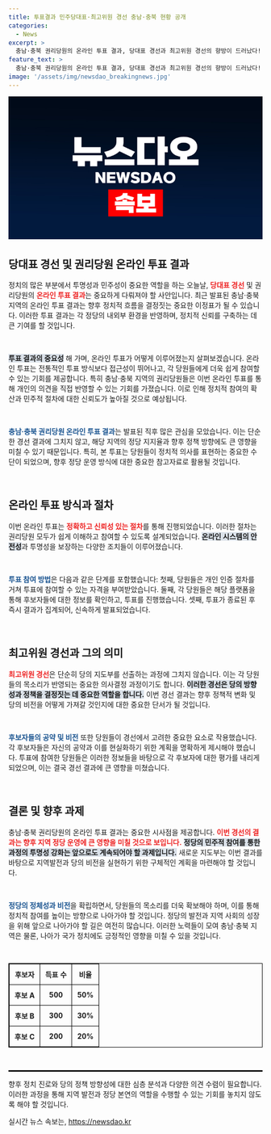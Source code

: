 ```yaml
---
title: 투표결과 민주당대표·최고위원 경선 충남·충북 현황 공개
categories:
  - News
excerpt: >
  충남·충북 권리당원의 온라인 투표 결과, 당대표 경선과 최고위원 경선의 향방이 드러났다! 긴장감 넘치는 결과 속에서 누가 정치적 승리를 거머쥐었는지, 자세한 내용을 확인해보세요!
feature_text: >
  충남·충북 권리당원의 온라인 투표 결과, 당대표 경선과 최고위원 경선의 향방이 드러났다! 긴장감 넘치는 결과 속에서 누가 정치적 승리를 거머쥐었는지, 자세한 내용을 확인해보세요!
image: '/assets/img/newsdao_breakingnews.jpg'
---
```


<p><img src="/assets/img/newsdao_breakingnews.jpg" alt="koreaapp 속보" /></p>

<h2 data-ke-size="size26">당대표 경선 및 권리당원 온라인 투표 결과</h2>

<p data-ke-size="size16">정치의 많은 부분에서 투명성과 민주성이 중요한 역할을 하는 오늘날, <b><span style="color: #ee2323;">당대표 경선</span></b> 및 권리당원의 <b><span style="color: #ee2323;">온라인 투표 결과</span></b>는 중요하게 다뤄져야 할 사안입니다. 최근 발표된 충남·충북 지역의 온라인 투표 결과는 향후 정치적 흐름을 결정짓는 중요한 이정표가 될 수 있습니다. 이러한 투표 결과는 각 정당의 내외부 환경을 반영하며, 정치적 신뢰를 구축하는 데 큰 기여를 할 것입니다.</p>

<p data-ke-size="size16">&nbsp;</p>

<p><b><span style="background-color: #21538527;">투표 결과의 중요성</span></b> 해 가며, 온라인 투표가 어떻게 이루어졌는지 살펴보겠습니다. 온라인 투표는 전통적인 투표 방식보다 접근성이 뛰어나고, 각 당원들에게 더욱 쉽게 참여할 수 있는 기회를 제공합니다. 특히 충남·충북 지역의 권리당원들은 이번 온라인 투표를 통해 개인의 의견을 직접 반영할 수 있는 기회를 가졌습니다. 이로 인해 정치적 참여의 확산과 민주적 절차에 대한 신뢰도가 높아질 것으로 예상됩니다. </p>

<p data-ke-size="size16">&nbsp;</p>

<p><b><span style="color: #1a5490;">충남·충북 권리당원 온라인 투표 결과</span></b>는 발표된 직후 많은 관심을 모았습니다. 이는 단순한 경선 결과에 그치지 않고, 해당 지역의 정당 지지율과 향후 정책 방향에도 큰 영향을 미칠 수 있기 때문입니다. 특히, 본 투표는 당원들이 정치적 의사를 표현하는 중요한 수단이 되었으며, 향후 정당 운영 방식에 대한 중요한 참고자료로 활용될 것입니다.</p>

<p data-ke-size="size16">&nbsp;</p>

<h2 data-ke-size="size26">온라인 투표 방식과 절차</h2>

<p data-ke-size="size16">이번 온라인 투표는 <b><span style="color: #ee2323;">정확하고 신뢰성 있는 절차</span></b>를 통해 진행되었습니다. 이러한 절차는 권리당원 모두가 쉽게 이해하고 참여할 수 있도록 설계되었습니다. <b><span style="background-color: #21538527;">온라인 시스템의 안전성</span></b>과 투명성을 보장하는 다양한 조치들이 이루어졌습니다.</p>

<p data-ke-size="size16">&nbsp;</p>

<p><b><span style="color: #1a5490;">투표 참여 방법</span></b>은 다음과 같은 단계를 포함했습니다: 첫째, 당원들은 개인 인증 절차를 거쳐 투표에 참여할 수 있는 자격을 부여받았습니다. 둘째, 각 당원들은 해당 플랫폼을 통해 후보자들에 대한 정보를 확인하고, 투표를 진행했습니다. 셋째, 투표가 종료된 후 즉시 결과가 집계되어, 신속하게 발표되었습니다.</p>

<p data-ke-size="size16">&nbsp;</p>

<h2 data-ke-size="size26">최고위원 경선과 그의 의미</h2>

<p data-ke-size="size16"><b><span style="color: #ee2323;">최고위원 경선</span></b>은 단순히 당의 지도부를 선출하는 과정에 그치지 않습니다. 이는 각 당원들의 목소리가 반영되는 중요한 의사결정 과정이기도 합니다. <b><span style="background-color: #21538527;">이러한 경선은 당의 방향성과 정책을 결정짓는 데 중요한 역할을 합니다.</span></b> 이번 경선 결과는 향후 정책적 변화 및 당의 비전을 어떻게 가져갈 것인지에 대한 중요한 단서가 될 것입니다.</p>

<p data-ke-size="size16">&nbsp;</p>

<p><b><span style="color: #1a5490;">후보자들의 공약 및 비전</span></b> 또한 당원들이 경선에서 고려한 중요한 요소로 작용했습니다. 각 후보자들은 자신의 공약과 이를 현실화하기 위한 계획을 명확하게 제시해야 했습니다. 투표에 참여한 당원들은 이러한 정보들을 바탕으로 각 후보자에 대한 평가를 내리게 되었으며, 이는 결국 경선 결과에 큰 영향을 미쳤습니다.</p>

<p data-ke-size="size16">&nbsp;</p>

<h2 data-ke-size="size26">결론 및 향후 과제</h2>

<p data-ke-size="size16">충남·충북 권리당원의 온라인 투표 결과는 중요한 시사점을 제공합니다. <b><span style="color: #ee2323;">이번 경선의 결과는 향후 지역 정당 운영에 큰 영향을 미칠 것으로 보입니다.</span></b> <b><span style="background-color: #21538527;">정당의 민주적 참여를 통한 과정의 투명성 강화는 앞으로도 계속되어야 할 과제입니다.</span></b> 새로운 지도부는 이번 결과를 바탕으로 지역발전과 당의 비전을 실현하기 위한 구체적인 계획을 마련해야 할 것입니다.</p>

<p data-ke-size="size16">&nbsp;</p>

<p><b><span style="color: #1a5490;">정당의 정체성과 비전</span></b>을 확립하면서, 당원들의 목소리를 더욱 확보해야 하며, 이를 통해 정치적 참여를 높이는 방향으로 나아가야 할 것입니다. 정당의 발전과 지역 사회의 성장을 위해 앞으로 나아가야 할 길은 여전히 많습니다. 이러한 노력들이 모여 충남·충북 지역은 물론, 나아가 국가 정치에도 긍정적인 영향을 미칠 수 있을 것입니다.</p>

<p data-ke-size="size16">&nbsp;</p>

<table style="width: 100%; border: 1px solid black; border-collapse: collapse;">
  <tr>
    <th style="border: 1px solid black; padding: 10px; text-align: center;">후보자</th>
    <th style="border: 1px solid black; padding: 10px; text-align: center;">득표 수</th>
    <th style="border: 1px solid black; padding: 10px; text-align: center;">비율</th>
  </tr>
  <tr>
    <td style="border: 1px solid black; padding: 10px; text-align: center;"><b>후보 A</b></td>
    <td style="border: 1px solid black; padding: 10px; text-align: center;"><b>500</b></td>
    <td style="border: 1px solid black; padding: 10px; text-align: center;"><b>50%</b></td>
  </tr>
  <tr>
    <td style="border: 1px solid black; padding: 10px; text-align: center;"><b>후보 B</b></td>
    <td style="border: 1px solid black; padding: 10px; text-align: center;"><b>300</b></td>
    <td style="border: 1px solid black; padding: 10px; text-align: center;"><b>30%</b></td>
  </tr>
  <tr>
    <td style="border: 1px solid black; padding: 10px; text-align: center;"><b>후보 C</b></td>
    <td style="border: 1px solid black; padding: 10px; text-align: center;"><b>200</b></td>
    <td style="border: 1px solid black; padding: 10px; text-align: center;"><b>20%</b></td>
  </tr>
</table>

<p data-ke-size="size16">&nbsp;</p>

<hr style="border: 1px solid #000;" />

<p data-ke-size="size16">향후 정치 진로와 당의 정책 방향성에 대한 심층 분석과 다양한 의견 수렴이 필요합니다. 이러한 과정을 통해 지역 발전과 정당 본연의 역할을 수행할 수 있는 기회를 놓치지 않도록 해야 할 것입니다.</p>
실시간 뉴스 속보는, <a href="https://newsdao.kr" rel="dofollow">https://newsdao.kr</a>


